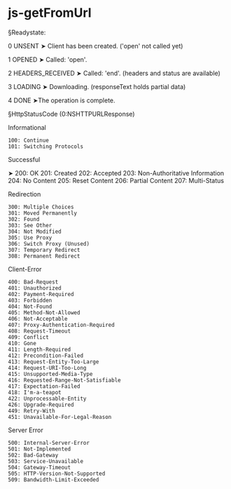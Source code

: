 # js-getFromUrl
§Readystate:

0  UNSENT              ➤ Client has been created. ('open' not called yet)

1  OPENED              ➤ Called: 'open'.

2  HEADERS_RECEIVED    ➤ Called: 'end'. (headers and status are available)

3  LOADING             ➤ Downloading. (responseText holds partial data)

4  DONE                ➤The operation is complete.


§HttpStatusCode (0:NSHTTPURLResponse)

Informational

    100: Continue
    101: Switching Protocols

Successful

➤  200: OK
    201: Created
    202: Accepted
    203: Non-Authoritative Information
    204: No Content
    205: Reset Content
    206: Partial Content
    207: Multi-Status

Redirection

    300: Multiple Choices
    301: Moved Permanently
    302: Found
    303: See Other
    304: Not Modified
    305: Use Proxy
    306: Switch Proxy (Unused)
    307: Temporary Redirect
    308: Permanent Redirect

Client-Error

    400: Bad-Request
    401: Unauthorized
    402: Payment-Required
    403: Forbidden
    404: Not-Found
    405: Method-Not-Allowed
    406: Not-Acceptable
    407: Proxy-Authentication-Required
    408: Request-Timeout
    409: Conflict
    410: Gone
    411: Length-Required
    412: Precondition-Failed
    413: Request-Entity-Too-Large
    414: Request-URI-Too-Long
    415: Unsupported-Media-Type
    416: Requested-Range-Not-Satisfiable
    417: Expectation-Failed
    418: I'm-a-teapot
    422: Unprocessable-Entity
    426: Upgrade-Required
    449: Retry-With
    451: Unavailable-For-Legal-Reason

Server Error

    500: Internal-Server-Error
    501: Not-Implemented
    502: Bad-Gateway
    503: Service-Unavailable
    504: Gateway-Timeout
    505: HTTP-Version-Not-Supported
    509: Bandwidth-Limit-Exceeded
